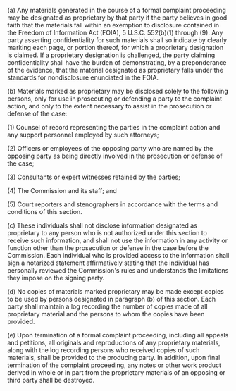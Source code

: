 (a) Any materials generated in the course of a formal complaint proceeding may be designated as proprietary by that party if the party believes in good faith that the materials fall within an exemption to disclosure contained in the Freedom of Information Act (FOIA), 5 U.S.C. 552(b)(1) through (9). Any party asserting confidentiality for such materials shall so indicate by clearly marking each page, or portion thereof, for which a proprietary designation is claimed. If a proprietary designation is challenged, the party claiming confidentiality shall have the burden of demonstrating, by a preponderance of the evidence, that the material designated as proprietary falls under the standards for nondisclosure enunciated in the FOIA.

(b) Materials marked as proprietary may be disclosed solely to the following persons, only for use in prosecuting or defending a party to the complaint action, and only to the extent necessary to assist in the prosecution or defense of the case:

(1) Counsel of record representing the parties in the complaint action and any support personnel employed by such attorneys;

(2) Officers or employees of the opposing party who are named by the opposing party as being directly involved in the prosecution or defense of the case;

(3) Consultants or expert witnesses retained by the parties;

(4) The Commission and its staff; and

(5) Court reporters and stenographers in accordance with the terms and conditions of this section.

(c) These individuals shall not disclose information designated as proprietary to any person who is not authorized under this section to receive such information, and shall not use the information in any activity or function other than the prosecution or defense in the case before the Commission. Each individual who is provided access to the information shall sign a notarized statement affirmatively stating that the individual has personally reviewed the Commission's rules and understands the limitations they impose on the signing party.

(d) No copies of materials marked proprietary may be made except copies to be used by persons designated in paragraph (b) of this section. Each party shall maintain a log recording the number of copies made of all proprietary material and the persons to whom the copies have been provided.

(e) Upon termination of a formal complaint proceeding, including all appeals and petitions, all originals and reproductions of any proprietary materials, along with the log recording persons who received copies of such materials, shall be provided to the producing party. In addition, upon final termination of the complaint proceeding, any notes or other work product derived in whole or in part from the proprietary materials of an opposing or third party shall be destroyed.

